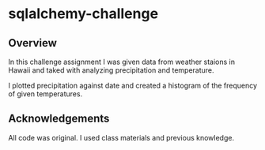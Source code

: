 # sqlalchemy-challenge
 
## Overview
In this challenge assignment I was given data from weather staions in Hawaii and taked with analyzing precipitation and temperature.

I plotted precipitation against date and created a histogram of the frequency of given temperatures.

## Acknowledgements 
All code was original. I used class materials and previous knowledge. 

